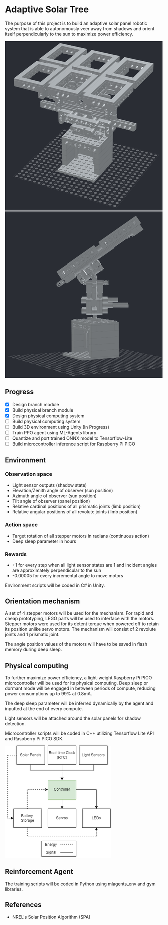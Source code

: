 # Adaptive Solar Tree

The purpose of this project is to build an adaptive solar panel robotic system that is able to autonomously veer away from shadows and orient itself perpendicularly to the sun to maximize power efficiency.

![Neutral state](Misc/Neutral_state.png)
![Fully extended](Misc/Fully_extended.png)

## Progress
- [X] Design branch module
- [X] Build physical branch module
- [X] Design physical computing system
- [ ] Build physical computing system
- [ ] Build 3D environment using Unity (In Progress)
- [ ] Train PPO agent using ML-Agents library
- [ ] Quantize and port trained ONNX model to Tensorflow-Lite
- [ ] Build microcontroller inference script for Raspberry Pi PICO

## Environment
### Observation space
- Light sensor outputs (shadow state)
- Elevation/Zenith angle of observer (sun position)
- Azimuth angle of observer (sun position)
- Tilt angle of observer (panel position)
- Relative cardinal positions of all prismatic joints (limb position)
- Relative angular positions of all revolute joints (limb position)
### Action space
- Target rotation of all stepper motors in radians (continuous action)
- Deep sleep parameter in hours
### Rewards
- +1 for every step when all light sensor states are 1 and incident angles are approximately perpendicular to the sun
- -0.00005 for every incremental angle to move motors

Environment scripts will be coded in C# in Unity.

## Orientation mechanism
A set of 4 stepper motors will be used for the mechanism. For rapid and cheap prototyping, LEGO parts will be used to interface with the motors. Stepper motors were used for its detent torque when powered off to retain its position unlike servo motors. The mechanism will consist of 2 revolute joints and 1 prismatic joint.

The angle position values of the motors will have to be saved in flash memory during deep sleep.

## Physical computing
To further maximize power efficiency, a light-weight Raspberry Pi PICO microcontroller will be used for its physical computing. Deep sleep or dormant mode will be engaged in between periods of compute, reducing power consumptions up to 99% at 0.8mA. 

The deep sleep parameter will be inferred dynamically by the agent and inputted at the end of every compute.

Light sensors will be attached around the solar panels for shadow detection.

Microcontroller scripts will be coded in C++ utilizing Tensorflow Lite API and Raspberry Pi PICO SDK.

![System Diagram](Misc/Diagram.png)

## Reinforcement Agent
The training scripts will be coded in Python using mlagents_env and gym libraries.

## References
- NREL's Solar Position Algorithm (SPA)